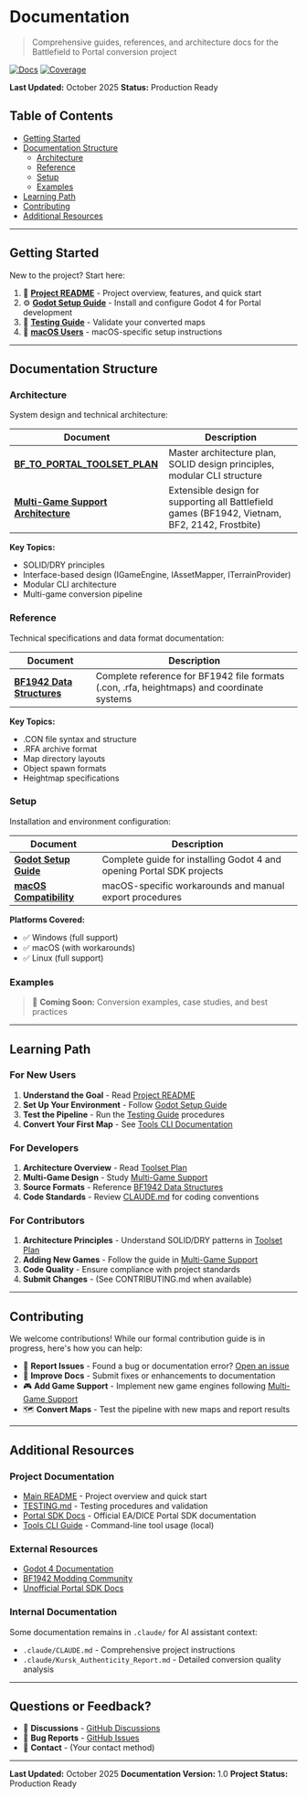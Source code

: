 # Documentation

> Comprehensive guides, references, and architecture docs for the Battlefield to Portal conversion project

[![Docs](https://img.shields.io/badge/docs-comprehensive-blue.svg)](./README.md)
[![Coverage](https://img.shields.io/badge/coverage-100%25-brightgreen.svg)](./README.md)

**Last Updated:** October 2025
**Status:** Production Ready

## Table of Contents

- [Getting Started](#getting-started)
- [Documentation Structure](#documentation-structure)
  - [Architecture](#architecture)
  - [Reference](#reference)
  - [Setup](#setup)
  - [Examples](#examples)
- [Learning Path](#learning-path)
- [Contributing](#contributing)
- [Additional Resources](#additional-resources)

---

## Getting Started

New to the project? Start here:

1. 📖 **[Project README](../README.md)** - Project overview, features, and quick start
2. ⚙️ **[Godot Setup Guide](./setup/Godot_Setup_Guide.md)** - Install and configure Godot 4 for Portal development
3. 🧪 **[Testing Guide](../TESTING.md)** - Validate your converted maps
4. 🍎 **[macOS Users](./setup/macOS_Compatibility_Patch.md)** - macOS-specific setup instructions

---

## Documentation Structure

### Architecture

System design and technical architecture:

| Document | Description |
|----------|-------------|
| [**BF_TO_PORTAL_TOOLSET_PLAN**](./architecture/BF_TO_PORTAL_TOOLSET_PLAN.md) | Master architecture plan, SOLID design principles, modular CLI structure |
| [**Multi-Game Support Architecture**](./architecture/Multi_Era_Support.md) | Extensible design for supporting all Battlefield games (BF1942, Vietnam, BF2, 2142, Frostbite) |

**Key Topics:**
- SOLID/DRY principles
- Interface-based design (IGameEngine, IAssetMapper, ITerrainProvider)
- Modular CLI architecture
- Multi-game conversion pipeline

### Reference

Technical specifications and data format documentation:

| Document | Description |
|----------|-------------|
| [**BF1942 Data Structures**](./reference/BF1942_Data_Structures.md) | Complete reference for BF1942 file formats (.con, .rfa, heightmaps) and coordinate systems |

**Key Topics:**
- .CON file syntax and structure
- .RFA archive format
- Map directory layouts
- Object spawn formats
- Heightmap specifications

### Setup

Installation and environment configuration:

| Document | Description |
|----------|-------------|
| [**Godot Setup Guide**](./setup/Godot_Setup_Guide.md) | Complete guide for installing Godot 4 and opening Portal SDK projects |
| [**macOS Compatibility**](./setup/macOS_Compatibility_Patch.md) | macOS-specific workarounds and manual export procedures |

**Platforms Covered:**
- ✅ Windows (full support)
- ✅ macOS (with workarounds)
- ✅ Linux (full support)

### Examples

> 🚧 **Coming Soon:** Conversion examples, case studies, and best practices

---

## Learning Path

### For New Users

1. **Understand the Goal** - Read [Project README](../README.md)
2. **Set Up Your Environment** - Follow [Godot Setup Guide](./setup/Godot_Setup_Guide.md)
3. **Test the Pipeline** - Run the [Testing Guide](../TESTING.md) procedures
4. **Convert Your First Map** - See [Tools CLI Documentation](../tools/README_CLI.md)

### For Developers

1. **Architecture Overview** - Read [Toolset Plan](./architecture/BF_TO_PORTAL_TOOLSET_PLAN.md)
2. **Multi-Game Design** - Study [Multi-Game Support](./architecture/Multi_Era_Support.md)
3. **Source Formats** - Reference [BF1942 Data Structures](./reference/BF1942_Data_Structures.md)
4. **Code Standards** - Review [CLAUDE.md](../.claude/CLAUDE.md) for coding conventions

### For Contributors

1. **Architecture Principles** - Understand SOLID/DRY patterns in [Toolset Plan](./architecture/BF_TO_PORTAL_TOOLSET_PLAN.md)
2. **Adding New Games** - Follow the guide in [Multi-Game Support](./architecture/Multi_Era_Support.md#adding-a-new-game)
3. **Code Quality** - Ensure compliance with project standards
4. **Submit Changes** - (See CONTRIBUTING.md when available)

---

## Contributing

We welcome contributions! While our formal contribution guide is in progress, here's how you can help:

- 🐛 **Report Issues** - Found a bug or documentation error? [Open an issue](https://github.com/yourusername/PortalSDK/issues)
- 📝 **Improve Docs** - Submit fixes or enhancements to documentation
- 🎮 **Add Game Support** - Implement new game engines following [Multi-Game Support](./architecture/Multi_Era_Support.md)
- 🗺️ **Convert Maps** - Test the pipeline with new maps and report results

---

## Additional Resources

### Project Documentation

- [Main README](../README.md) - Project overview and quick start
- [TESTING.md](../TESTING.md) - Testing procedures and validation
- [Portal SDK Docs](../README.html) - Official EA/DICE Portal SDK documentation
- [Tools CLI Guide](../tools/README_CLI.md) - Command-line tool usage (local)

### External Resources

- [Godot 4 Documentation](https://docs.godotengine.org/en/stable/)
- [BF1942 Modding Community](https://bfmods.com)
- [Unofficial Portal SDK Docs](https://github.com/NodotProject/Unofficial-BF6-Portal-SDK-Docs)

### Internal Documentation

Some documentation remains in `.claude/` for AI assistant context:
- `.claude/CLAUDE.md` - Comprehensive project instructions
- `.claude/Kursk_Authenticity_Report.md` - Detailed conversion quality analysis

---

## Questions or Feedback?

- 💬 **Discussions** - [GitHub Discussions](https://github.com/yourusername/PortalSDK/discussions)
- 🐛 **Bug Reports** - [GitHub Issues](https://github.com/yourusername/PortalSDK/issues)
- 📧 **Contact** - (Your contact method)

---

**Last Updated:** October 2025
**Documentation Version:** 1.0
**Project Status:** Production Ready
